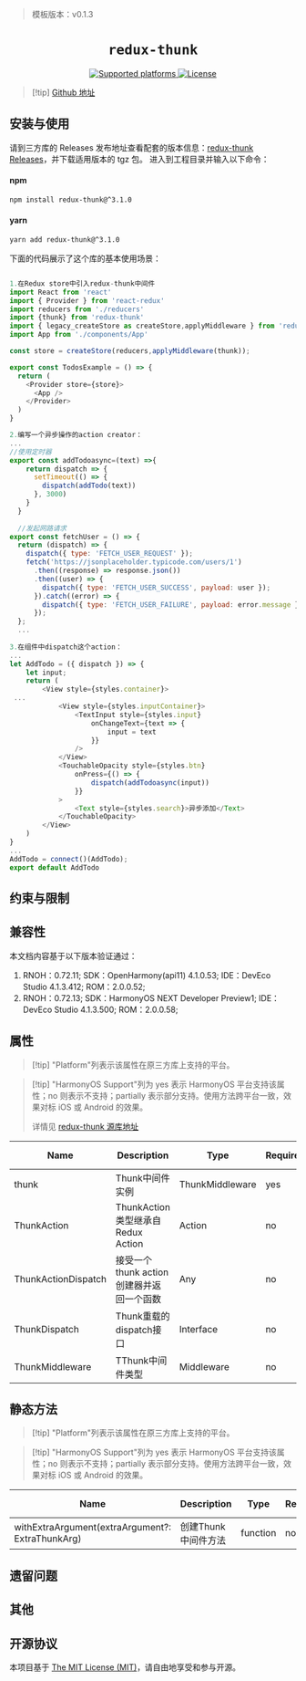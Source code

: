 > 模板版本：v0.1.3

<p align="center">
  <h1 align="center"> <code>redux-thunk</code> </h1>
</p>
<p align="center">
    <a href="https://github.com/reduxjs/redux-thunk?tab=readme-ov-file">
        <img src="https://img.shields.io/badge/platforms-android%20|%20ios%20|%20harmony%20-lightgrey.svg" alt="Supported platforms" />
    </a>
    <a href="https://github.com/reduxjs/redux-thunk?tab=MIT-1-ov-file">
        <img src="https://img.shields.io/badge/license-MIT-green.svg" alt="License" />
    </a>
</p>


> [!tip] [Github 地址](https://github.com/reduxjs/redux-thunk)

## 安装与使用

请到三方库的 Releases 发布地址查看配套的版本信息：[redux-thunk Releases](https://github.com/reduxjs/redux-thunk/releases)，并下载适用版本的 tgz 包。
进入到工程目录并输入以下命令：

<!-- tabs:start -->

#### **npm**

```bash
npm install redux-thunk@^3.1.0
```

#### **yarn**

```bash
yarn add redux-thunk@^3.1.0
```

<!-- tabs:end -->

下面的代码展示了这个库的基本使用场景：

```js

1.在Redux store中引入redux-thunk中间件
import React from 'react'
import { Provider } from 'react-redux'
import reducers from './reducers'
import {thunk} from 'redux-thunk'
import { legacy_createStore as createStore,applyMiddleware } from 'redux'
import App from './components/App'

const store = createStore(reducers,applyMiddleware(thunk));

export const TodosExample = () => {
  return (
    <Provider store={store}>
      <App />
    </Provider>
  )
}

2.编写一个异步操作的action creator：
...
//使用定时器
export const addTodoasync=(text) =>{
    return dispatch => {
      setTimeout(() => {
        dispatch(addTodo(text))
      }, 3000)
    }
  }
  
  //发起网路请求
export const fetchUser = () => {
  return (dispatch) => {
    dispatch({ type: 'FETCH_USER_REQUEST' });
    fetch('https://jsonplaceholder.typicode.com/users/1')
      .then((response) => response.json())
      .then((user) => {
        dispatch({ type: 'FETCH_USER_SUCCESS', payload: user });
      }).catch((error) => {
        dispatch({ type: 'FETCH_USER_FAILURE', payload: error.message });
      });
  };
  ...
  
3.在组件中dispatch这个action：
...
let AddTodo = ({ dispatch }) => {
    let input;
    return (
        <View style={styles.container}>
 ...
			<View style={styles.inputContainer}>
                <TextInput style={styles.input}
                    onChangeText={text => {
                        input = text
                    }}
                />
            </View>
            <TouchableOpacity style={styles.btn}
                onPress={() => {
                    dispatch(addTodoasync(input))
                }}
            >
                <Text style={styles.search}>异步添加</Text>
            </TouchableOpacity>
        </View>
    )
}
...
AddTodo = connect()(AddTodo);
export default AddTodo
```

## 约束与限制

## 兼容性

本文档内容基于以下版本验证通过：

1. RNOH：0.72.11; SDK：OpenHarmony(api11) 4.1.0.53; IDE：DevEco Studio 4.1.3.412; ROM：2.0.0.52;
2. RNOH：0.72.13; SDK：HarmonyOS NEXT Developer Preview1; IDE：DevEco Studio 4.1.3.500; ROM：2.0.0.58;

## 属性

> [!tip] "Platform"列表示该属性在原三方库上支持的平台。

> [!tip] "HarmonyOS Support"列为 yes 表示 HarmonyOS 平台支持该属性；no 则表示不支持；partially 表示部分支持。使用方法跨平台一致，效果对标 iOS 或 Android 的效果。
>
> 详情见 [redux-thunk 源库地址](https://github.com/reduxjs/redux-thunk)

| Name | Description | Type | Required | Platform | HarmonyOS Support  |
| -------------------- | --------------- | -------- | -------- | -------- | ----------------- |
| thunk | Thunk中间件实例     | ThunkMiddleware   | yes      | All      | yes               |
| ThunkAction | ThunkAction类型继承自Redux Action     | Action   | no      | All      | yes               |
| ThunkActionDispatch | 接受一个thunk action创建器并返回一个函数   | Any   | no      | All      | yes               |
| ThunkDispatch | Thunk重载的dispatch接口  | Interface   | no      | All      | yes               |
| ThunkMiddleware | TThunk中间件类型     | Middleware   | no      | All      | yes               |

## 静态方法

> [!tip] "Platform"列表示该属性在原三方库上支持的平台。

> [!tip] "HarmonyOS Support"列为 yes 表示 HarmonyOS 平台支持该属性；no 则表示不支持；partially 表示部分支持。使用方法跨平台一致，效果对标 iOS 或 Android 的效果。

| Name | Description | Type | Required | Platform | HarmonyOS Support  |
| ---- | ----------- | ---- | -------- | -------- | ------------------ |
| withExtraArgument(extraArgument?: ExtraThunkArg) | 创建Thunk中间件方法     | function   | no      | All      | yes               |

## 遗留问题

## 其他

## 开源协议

本项目基于 [The MIT License (MIT)](https://github.com/reduxjs/redux-thunk?tab=MIT-1-ov-file)，请自由地享受和参与开源。

